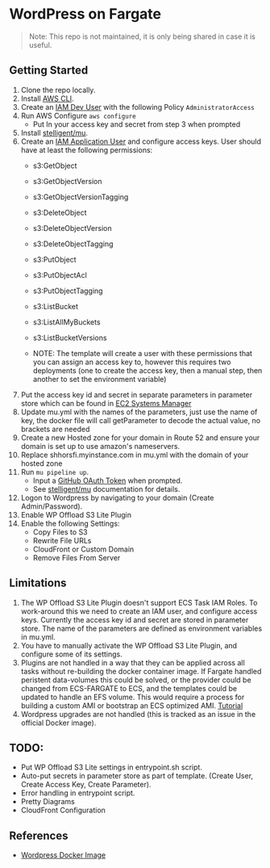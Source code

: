 # WordPress on Fargate

> Note: This repo is not maintained, it is only being shared in case it is useful.

## Getting Started

1. Clone the repo locally.
2. Install [AWS CLI](https://aws.amazon.com/cli/).
3. Create an [IAM Dev User](https://console.aws.amazon.com/iam/home?#/users) with the following Policy `AdministratorAccess`
4. Run AWS Configure `aws configure`
	* Put In your access key and secret from step 3 when prompted 
5. Install [stelligent/mu](https://github.com/stelligent/mu).
6. Create an [IAM Application User](https://console.aws.amazon.com/iam/home?#/users) and configure access keys. User should have at least the following permissions:
    * s3:GetObject
    * s3:GetObjectVersion
    * s3:GetObjectVersionTagging
    * s3:DeleteObject
    * s3:DeleteObjectVersion
    * s3:DeleteObjectTagging
    * s3:PutObject
    * s3:PutObjectAcl
    * s3:PutObjectTagging
    * s3:ListBucket
    * s3:ListAllMyBuckets
    * s3:ListBucketVersions

    * NOTE: The template will create a user with these permissions that you can assign an access key to, however this requires two deployments (one to create the access key, then a manual step, then another to set the environment variable)
7. Put the access key id and secret in separate parameters in parameter store which can be found in [EC2 Systems Manager](https://console.aws.amazon.com/ec2/v2/home?region=us-east-1#Parameters:sort=Name)
8. Update mu.yml with the names of the parameters, just use the name of key, the docker file will call getParameter to decode the actual value, no brackets are needed
9. Create a new Hosted zone for your domain in Route 52 and ensure your domain is set up to use amazon's nameservers.
10. Replace shhorsfi.myinstance.com in  mu.yml with the domain of your hosted zone
11. Run `mu pipeline up`.
	* Input a [GitHub OAuth Token](https://github.com/settings/tokens) when prompted.
	* See [stelligent/mu](https://github.com/stelligent/mu) documentation for details.
12. Logon to Wordpress by navigating to your domain (Create Admin/Password).
13. Enable WP Offload S3 Lite Plugin
14. Enable the following Settings:
    * Copy Files to S3
    * Rewrite File URLs
    * CloudFront or Custom Domain
    * Remove Files From Server

## Limitations

1. The WP Offload S3 Lite Plugin doesn't support ECS Task IAM Roles. To work-around this
we need to create an IAM user, and configure access keys. Currently the access key id and
secret are stored in parameter store. The name of the parameters are defined as environment
variables in mu.yml.
2. You have to manually activate the WP Offload S3 Lite Plugin, and configure some of its settings.
3. Plugins are not handled in a way that they can be applied across all tasks without re-building
the docker container image. If Fargate handled peristent data-volumes this could be solved, or the provider
could be changed from ECS-FARGATE to ECS, and the templates could be updated to handle an EFS volume. This would
require a process for building a custom AMI or bootstrap an ECS optimized AMI. [Tutorial](https://docs.aws.amazon.com/AmazonECS/latest/developerguide/using_efs.htmlm)
4. Wordpress upgrades are not handled (this is tracked as an issue in the official Docker image).

## TODO:

* Put WP Offload S3 Lite settings in entrypoint.sh script.
* Auto-put secrets in parameter store as part of template. (Create User, Create Access Key, Create Parameter).
* Error handling in entrypoint script.
* Pretty Diagrams
* CloudFront Configuration

## References

* [Wordpress Docker Image](https://hub.docker.com/_/wordpress/)
